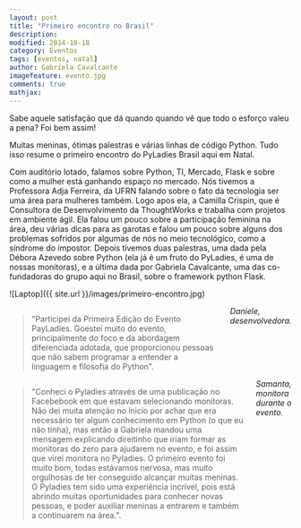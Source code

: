 ```yaml
---
layout: post
title: "Primeiro encontro no Brasil"
description: 
modified: 2014-10-18
category: Eventos
tags: [eventos, natal]
author: Gabriela Cavalcante
imagefeature: evento.jpg
comments: true
mathjax: 
---
```


Sabe aquele satisfação que dá quando quando vê que todo o esforço valeu a pena? Foi bem assim!

Muitas meninas, ótimas palestras e várias linhas de código Python. Tudo isso resume o primeiro encontro do PyLadies Brasil aqui em Natal. 

Com auditório lotado, falamos sobre Python, TI, Mercado, Flask e sobre como a mulher está ganhando espaço no mercado. Nós tivemos a Professora Adja Ferreira, da UFRN falando sobre o fato da tecnologia ser uma área para mulheres também. Logo apos ela, a Camilla Crispin, que é Consultora de Desenvolvimento da ThoughtWorks e trabalha com projetos em ambiente ágil. Ela falou um pouco sobre a participação feminina na área, deu várias dicas para as garotas e falou um pouco sobre alguns dos problemas sofridos por algumas de nós no meio tecnológico, como a síndrome do impostor. Depois tivemos duas palestras, uma dada pela Débora Azevedo sobre Python (ela já é um fruto do PyLadies, é uma de nossas monitoras), e a última dada por Gabriela Cavalcante, uma das co-fundadoras do grupo aqui no Brasil, sobre o framework python Flask.
 
![Laptop]({{ site.url }}/images/primeiro-encontro.jpg)

<div class="row">
    <div class="small-12 medium-6 columns">
        <blockquote>"Participei da Primeira Edição do Evento PayLadies. Goestei muito do evento, principalmente do foco e da abordagem diferenciada adotada, que proporcionou pessoas que não sabem programar a entender a linguagem e filosofia do Python".</blockquote>
        <i>Daniele, desenvolvedora.</i>
    </div>
    <div class="small-12 medium-6 columns">
        <blockquote>"Conheci o Pyladies através de uma publicação no Facebebook em que estavam selecionando monitoras. Não dei muita atenção no inicío por achar que era necessário ter algum conhecimento em Python (o que eu não tinha), mas então a Gabriela mandou uma mensagem explicando direitinho que iriam formar as monitoras do zero para ajudarem no evento, e foi assim que virei monitora no Pyladies. O primeiro evento foi muito bom, todas estávamos nervosa, mas muito orgulhosas de ter conseguido alcançar muitas meninas. O Pyladies tem sido uma experiência incrível, pois está abrindo muitas oportunidades para conhecer novas pessoas, e poder auxiliar meninas a entrarem e também a continuarem na área.".</blockquote>
        <i>Samanta, monitora durante o evento.</i>
    </div>
</div>
 
<br/>